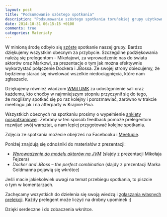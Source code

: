 ```yaml
---
layout: post
title: "Podsumowanie szóstego spotkania"
description: "Podsumowanie szóstego spotkania toruńskiej grupy użytkowników języka Java."
date: 2014-10-31 06:15:15 +0100
comments: true
categories: Materiały
---
```

W&nbsp;minioną środę odbyło się <a href="{{root_url}}/news/2014/10/15/spotkanie-6/">szóste</a> spotkanie naszej grupy. Bardzo dziękujemy wszystkim obecnym za przybycie. Szczególne podziękowania należą się prelegentom - Mikołajowi, za wprowadzenie nas do świata aktorów oraz Markowi, za prezentacje o&nbsp;tym jak można efektywnie wykorzystać połączenie Dockera i&nbsp;JBossa. Ze swojej strony obiecujemy, że będziemy starać się niwelować wszelkie niedociągnięcia, które nam zgłaszacie.

Dziękujemy również władzom <a href="https://www.mat.umk.pl" target="_blank">WMiI UMK</a> za&nbsp;udostępnienie sali oraz każdemu, kto choćby w&nbsp;najmniejszym stopniu przyczynił się do tego, że&nbsp;mogliśmy spotkać się po raz kolejny i&nbsp;porozmawiać, zarówno w&nbsp;trakcie meetingu jak i&nbsp;na afterparty w&nbsp;Krajinie Piva.

Wszystkich obecnych na&nbsp;spotkaniu prosimy o&nbsp;wypełnienie <a href="https://docs.google.com/forms/d/18Ug5Hh1bn-1Hs0TyJMMp2ye84NHIKvfe80FSDF8_hs4/viewform" target="_blank">ankiety pospotkaniowej</a>. Zebrany w&nbsp;ten sposób feedback pomoże prelegentom rozwijać swój warsztat, a&nbsp;nam lepiej przygotować kolejne spotkania. <!--more-->

Zdjęcia ze spotkania możecie obejrzeć na&nbsp;Facebooku i&nbsp;<a href="http://www.meetup.com/Torun-JUG/photos/25497692/" target="_blank">Meetupie</a>.

Poniżej znajdują się odnośniki do materiałów z&nbsp;prezentacji:
<ul>
  <li>
    <a href="{{ root_url }}/materials/meetings/6/Wprowadzenie_do_modelu_aktorow_na_JVM_by_Mikolaj_Fejzer.pdf" target="_blank">
      <em>Wprowadzenie do modelu aktorów na JVM</em></a> (slajdy z&nbsp;prezentacji Mikołaja Fejzera)
  </li>
  <li>
    <em>Docker and JBoss – the perfect combination</em> (slajdy z&nbsp;prezentacji Marka Goldmanna pojawią się wkrótce)
  </li>
</ul>

Jeśli macie jakiekolwiek uwagi na&nbsp;temat przebiegu spotkania, to&nbsp;piszcie o&nbsp;tym w&nbsp;komentarzach.

Zachęcamy wszystkich do dzielenia się swoją wiedzą i&nbsp;<a href="{{root_url}}/speakers/">zgłaszania własnych prelekcji</a>. Każdy prelegent może liczyć na drobny upominek :)

Dzięki serdeczne i&nbsp;do zobaczenia wkrótce.